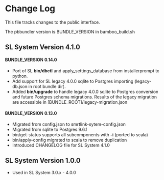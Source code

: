 # Change Log

This file tracks changes to the public interface. 

The pbbundler version is BUNDLE_VERSION in bamboo_build.sh

## SL System Version 4.1.0


#### BUNDLE_VERSION 0.14.0

- Port of SL **bin/dbctl** and apply_settings_database from installerprompt to python. 
- Add support for SL legacy 4.0.0 sqlite to Postgres importing (legacy-db.json in root bundle dir).
- Added **bin/upgrade** to handle legacy 4.0.0 sqlite to Postgres conversion and future Postgres schema migrations. Results of the legacy migration are accessible in [BUNDLE_ROOT]/legacy-migration.json

#### BUNDLE_VERSION 0.13.0

- Migrated from config.json to smrtlink-sytem-config.json
- Migrated from sqlite to Postgres 9.6.1
- bin/get-status supports all subcomponents with **-i** (ported to scala)
- bin/apply-config migrated to scala to remove duplication
- Introduced CHANGELOG file for SL System 4.1.0

## SL System Version 1.0.0

- Used in SL System 3.0.x - 4.0.0